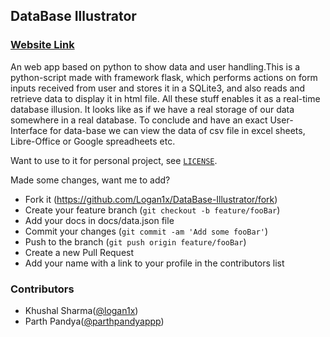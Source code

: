 ## DataBase Illustrator 
### [Website Link](https://lets--try.herokuapp.com/)
An web app based on python to show data and user handling.This is a python-script made with framework flask, which performs actions on form inputs received from user and stores it in a SQLite3, and also reads and retrieve data to display it in html file. All these stuff enables it as a real-time database illusion. It looks like as if we have a real storage of our data somewhere in a real database. To conclude and have an exact User-Interface for data-base we can view the data of csv file in excel sheets, Libre-Office or Google spreadheets etc.

Want to use to it for personal project, see [`LICENSE`](https://github.com/Logan1x/DataBase-Illustrator/blob/master/LICENSE).

Made some changes, want me to add?

- Fork it (https://github.com/Logan1x/DataBase-Illustrator/fork)
- Create your feature branch (`git checkout -b feature/fooBar`)
- Add your docs in docs/data.json file
- Commit your changes (`git commit -am 'Add some fooBar'`)
- Push to the branch (`git push origin feature/fooBar`)
- Create a new Pull Request
- Add your name with a link to your profile in the contributors list

### Contributors
- Khushal Sharma([@logan1x](https://github.com/Logan1x))
- Parth Pandya([@parthpandyappp](https://github.com/parthpandyappp))
